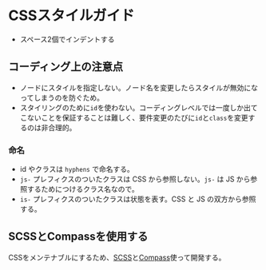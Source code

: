 # CSSスタイルガイド

- スペース2個でインデントする


## コーディング上の注意点

- ノードにスタイルを指定しない。ノード名を変更したらスタイルが無効になってしまうのを防ぐため。
- スタイリングのために`id`を使わない。コーディングレベルでは一度しか出てこないことを保証することは難しく、要件変更のたびに`id`と`class`を変更するのは非合理的。

### 命名

- id やクラスは `hyphens` で命名する。
- `js-` プレフィクスのついたクラスは CSS から参照しない。`js-` は JS から参照するためにつけるクラス名なので。
- `is-` プレフィクスのついたクラスは状態を表す。CSS と JS の双方から参照する。


## SCSSとCompassを使用する

CSSをメンテナブルにするため、[SCSS](http://sass-lang.com/)と[Compass](http://compass-style.org/)使って開発する。
